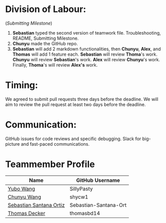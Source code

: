# Division of Labour: 
(*Submitting Milestone*)
1. **Sebastian** typed the second version of teamwork file. Troubleshooting, README, Submitting Milestone. 
2. **Chunyu** made the GitHub repo. 
3. **Sebastian** will add 2 markdown functionalities, then **Chunyu**, **Alex**, and **Thomas** will add 1 feature each. **Sebastian** will review **Thoma**'s work. **Chunyu** will review **Sebastian**'s work. **Alex** will review **Chunyu**'s work. Finally, **Thoma**'s will review **Alex's** work.


# Timing: 
We agreed to submit pull requests three days before the deadline. We will aim to review the pull request at least two days before the deadline. 

# Communication: 
GitHub issues for code reviews and specific debugging. Slack for big-picture and fast-paced communications.



# Teammember Profile
Name | GitHub Username
------------ | -------------
[Yubo Wang](https://www.linkedin.com/in/yubo-wang-82499628b/) | SillyPasty
[Chunyu Wang](https://www.linkedin.com/in/shycw1/) | shycw1
[Sebastian Santana Ortiz](https://www.linkedin.com/in/sebastian-santana-ortiz/) | Sebastian-Santana-Ort
[Thomas Decker](https://www.linkedin.com/in/thomas-deckers/) | thomasbd14
